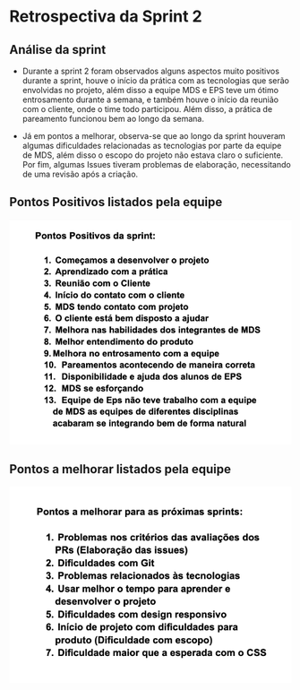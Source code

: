 # Retrospectiva da Sprint 2

## Análise da sprint

- Durante a sprint 2 foram observados alguns aspectos muito positivos durante a sprint, houve o início da prática com as tecnologias que serão envolvidas no projeto, além disso a equipe MDS e EPS teve um ótimo entrosamento durante a semana, e também houve o início da reunião com o cliente, onde o time todo participou. Além disso, a prática de pareamento funcionou bem ao longo da semana.

- Já em pontos a melhorar, observa-se que ao longo da sprint houveram algumas dificuldades relacionadas as tecnologias por parte da equipe de MDS, além disso o escopo do projeto não estava claro o suficiente. Por fim, algumas Issues tiveram problemas de elaboração, necessitando de uma revisão após a criação.


## Pontos Positivos listados pela equipe
  ![imagem](pontos_positivos.png)

## Pontos a melhorar listados pela equipe
  ![imagem](pontos_melhoria.png)
